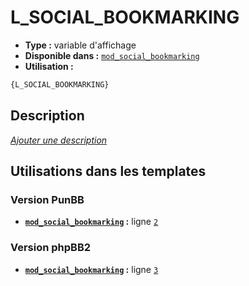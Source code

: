 # L_SOCIAL_BOOKMARKING
* __Type :__ variable d'affichage
* __Disponible dans :__ [`mod_social_bookmarking`](../tpl/var/mod_social_bookmarking.md)
* __Utilisation :__

```html
{L_SOCIAL_BOOKMARKING}
```

## Description
[*Ajouter une description*](https://fa-tvars.appspot.com/var/L_SOCIAL_BOOKMARKING)

## Utilisations dans les templates

### Version PunBB
* __[`mod_social_bookmarking`](../tpl/var/mod_social_bookmarking.md#readme) :__ ligne [`2`](../tpl/src/punbb/mod_social_bookmarking.tpl#L2)

### Version phpBB2
* __[`mod_social_bookmarking`](../tpl/var/mod_social_bookmarking.md#readme) :__ ligne [`3`](../tpl/src/subsilver/mod_social_bookmarking.tpl#L3)